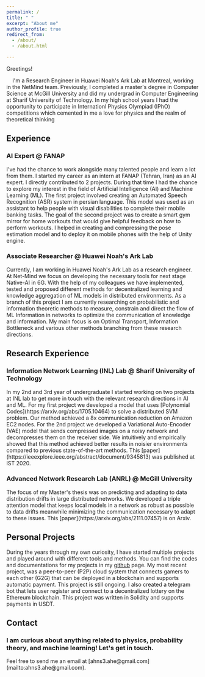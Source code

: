 ```yaml
---
permalink: /
title: " "
excerpt: "About me"
author_profile: true
redirect_from: 
  - /about/
  - /about.html

---
```



Greetings!

    I'm a Research Engineer in Huawei Noah's Ark Lab at Montreal, working in the NetMind team. Previously, I completed a master's degree in Computer Science at McGill University and did my undergrad in Computer Engineering at Sharif University of Technology. In my high school years I had the opportunity to participate in Internationl Physics Olympiad (IPhO) competitions which cemented in me a love for physics and the realm of theoretical thinking


<!-- <h2>Interests</h2> -->


<h2>Experience</h2>

<h3>AI Expert @ FANAP</h3>
I've had the chance to work alongside many talented people and learn a lot from them. I started my career as an intern at FANAP (Tehran, Iran) as an AI expert. I directly contributed to 2 projects. During that time I had the chance to explore my interest in the field of Artificial Intelligence (AI) and Machine Learning (ML). The first project involved creating an Automated Speech Recognition (ASR) system in persian language. This model was used as an assistant to help people with visual disabilities to complete their mobile banking tasks. The goal of the second project was to create a smart gym mirror for home workouts that would give helpful feedback on how to perform workouts. I helped in creating and compressing the pose estimation model and to deploy it on mobile phones with the help of Unity engine.

<h3>Associate Researcher @ Huawei Noah's Ark Lab</h3>
Currently, I am working in Huawei Noah's Ark Lab as a research engineer. At Net-Mind we focus on developing the necessary tools for next stage Native-AI in 6G. With the help of my colleagues we have implemented, tested and proposed different methods for decentralized learning and knowledge aggregation of ML models in distributed environments. As a branch of this project I am currently researching on probabilistic and information theoretic methods to measure, constrain and direct the flow of ML Information in networks to optimize the communication of knowledge and information. My main focus is on Optimal Transport, Information Bottleneck and various other methods branching from these research directions.


<h2>Research Experience</h2>

<h3>Information Network Learning (INL) Lab @ Sharif University of Technology</h3>
In my 2nd and 3rd year of undergraduate I started working on two projects at INL lab to get more in touch with the relevant research directions in AI and ML. For my first project we developed a model that uses [Polynomial Codes](https://arxiv.org/abs/1705.10464) to solve a distributed SVM problem. Our method achieved a 8x communication reduction on Amazon EC2 nodes.
For the 2nd project we developed a Variational Auto-Encoder (VAE) model that sends compressed images on a noisy network and decompresses them on the receiver side. We intuitively and empirically showed that this method achieved better results in noisier environments compared to previous state-of-the-art methods. This [paper](https://ieeexplore.ieee.org/abstract/document/9345813) was published at IST 2020.

<h3>Advanced Network Research Lab (ANRL) @ McGill University</h3>
The focus of my Master's thesis was on predicting and adapting to data distribution drifts in large distributed networks. We developed a triple attention model that keeps local models in a network as robust as possible to data drifts meanwhile minimizing the communication necessary to adapt to these issues. This [paper](https://arxiv.org/abs/2111.07457) is on Arxiv.



<h2>Personal Projects</h2>

During the years through my own curiosity, I have started multiple projects and played around with different tools and methods. You can find the codes and documentations for my projects in my [github](https://github.com/AmirEstiri) page.
My most recent project, was a peer-to-peer (P2P) cloud system that connects gamers to each other (G2G) that can be deployed in a blockchain and supports automatic payment. This project is still ongoing.
I also created a telegram bot that lets user register and connect to a decentralized lottery on the Ethereum blockchain. This project was written in Solidity and supports payments in USDT.


    
<h2>Contact</h2>

<h3>I am curious about anything related to physics, probability theory, and machine learning! Let's get in touch.</h3>
Feel free to send me an email at [ahns3.ahe@gmail.com](mailto:ahns3.ahe@gmail.com).

